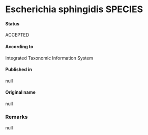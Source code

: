 # Escherichia sphingidis SPECIES

#### Status
ACCEPTED

#### According to
Integrated Taxonomic Information System

#### Published in
null

#### Original name
null

### Remarks
null